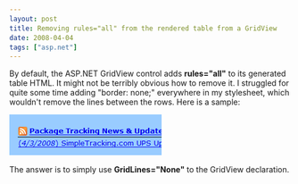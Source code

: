 ```yaml
---
layout: post
title: Removing rules="all" from the rendered table from a GridView
date: 2008-04-04
tags: ["asp.net"]
---
```


By default, the ASP.NET GridView control adds **rules="all"** to its generated table HTML. It might not be terribly obvious how to remove it. I struggled for quite some time adding "border: none;" everywhere in my stylesheet, which wouldn't remove the lines between the rows. Here is a sample:

![Gridview Border Example](gridview-lines.png) 

The answer is to simply use **GridLines="None"** to the GridView declaration.